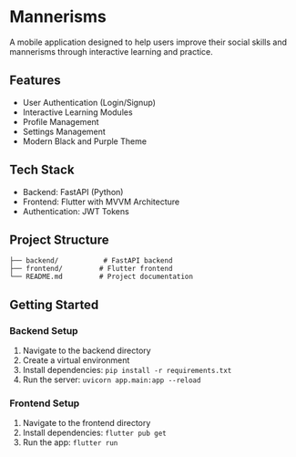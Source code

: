 # Mannerisms

A mobile application designed to help users improve their social skills and mannerisms through interactive learning and practice.

## Features

- User Authentication (Login/Signup)
- Interactive Learning Modules
- Profile Management
- Settings Management
- Modern Black and Purple Theme

## Tech Stack

- Backend: FastAPI (Python)
- Frontend: Flutter with MVVM Architecture
- Authentication: JWT Tokens

## Project Structure

```
├── backend/           # FastAPI backend
├── frontend/         # Flutter frontend
└── README.md         # Project documentation
```

## Getting Started

### Backend Setup
1. Navigate to the backend directory
2. Create a virtual environment
3. Install dependencies: `pip install -r requirements.txt`
4. Run the server: `uvicorn app.main:app --reload`

### Frontend Setup
1. Navigate to the frontend directory
2. Install dependencies: `flutter pub get`
3. Run the app: `flutter run`
